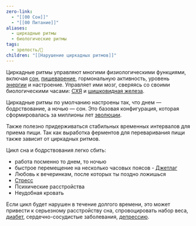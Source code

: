 ```yaml
---
zero-link:
  - "[[00 Сон]]"
  - "[[00 Питание]]"
aliases:
  - циркадные ритмы
  - биологические ритмы
tags:
  - зрелость/🌱
children: "[[Нарушение циркадных ритмов]]"
---
```

Циркадные ритмы управляют многими физиологическими функциями, включая [сон](Сон.md), [пищеварение](Желудочно%20кишечный%20тракт.md), гормональную активность, уровень [энергии](Энергия%20организма.md) и настроение. Управляет ими мозг, сверяясь со своими биологическими часами: [СХЯ](Супрахиазматическое%20ядро.md) и [шишковидная железа](Шишковидная%20железа.md).

Циркадные ритмы по умолчанию настроены так, что днем — бодрствование, а ночью — сон. Это базовая конфигурация, которая сформировалась за миллионы лет [эволюции](Эволюция.md).

Также полезно придерживаться стабильных временных интервалов для приема пищи. Так как выработка ферментов для переваривания пищи также зависит от циркадных ритмов.

Цикл сна и бодрствования легко сбить:
- работа посменно то днем, то ночью
- быстрое перемещение на несколько часовых поясов - [Джетлаг](Джетлаг.md)
- Любовь к вечеринкам, после которых ты поздно ложишься
- [Стресс](Стресс.md)
- Психические расстройства
- Неудобная кровать

Если цикл будет нарушен в течение долгого времени, это может привести к серьезному расстройству сна, спровоцировать набор веса, [диабет](Диабет.md), сердечно-сосудистые заболевания, [депрессию](Депрессия.md).